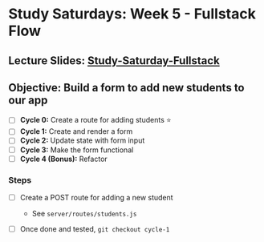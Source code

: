 # Study Saturdays: Week 5 - Fullstack Flow

## Lecture Slides: [Study-Saturday-Fullstack](https://docs.google.com/presentation/d/1HqPEArZWmkBqjLHm_cLUQyRisEyEJxpRfbG-iatEYLs/edit?usp=sharing)

## **Objective:** Build a form to add new students to our app
- [ ] **Cycle 0:** Create a route for adding students ⭐️
- [ ] **Cycle 1:** Create and render a form
- [ ] **Cycle 2:** Update state with form input
- [ ] **Cycle 3:** Make the form functional
- [ ] **Cycle 4 (Bonus):** Refactor

### Steps

- [ ] Create a POST route for adding a new student
  - See `server/routes/students.js`
- [ ] Once done and tested, `git checkout cycle-1`

